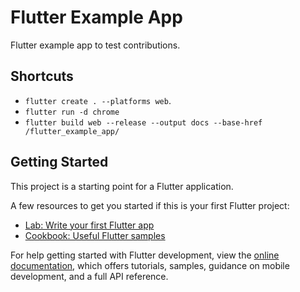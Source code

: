 # Flutter Example App

Flutter example app to test contributions.

## Shortcuts

- `flutter create . --platforms web`.
- `flutter run -d chrome`
- `flutter build web --release --output docs --base-href /flutter_example_app/`

## Getting Started

This project is a starting point for a Flutter application.

A few resources to get you started if this is your first Flutter project:

- [Lab: Write your first Flutter app](https://docs.flutter.dev/get-started/codelab)
- [Cookbook: Useful Flutter samples](https://docs.flutter.dev/cookbook)

For help getting started with Flutter development, view the
[online documentation](https://docs.flutter.dev/), which offers tutorials,
samples, guidance on mobile development, and a full API reference.
